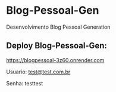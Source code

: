 # Blog-Pessoal-Gen
Desenvolvimento Blog Pessoal Generation

## Deploy Blog-Pessoal-Gen:
https://blogpessoal-3z60.onrender.com

Usuario: test@test.com.br

Senha: testtest
